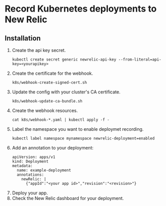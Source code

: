 # Record Kubernetes deployments to New Relic

## Installation

1. Create the api key secret.
    ```
    kubectl create secret generic newrelic-api-key --from-literal=api-key=<yourapikey>
    ```
2. Create the certificate for the webhook.
    ```
    k8s/webhook-create-signed-cert.sh
    ```
3. Update the config with your cluster's CA certificate.
    ```
    k8s/webhook-update-ca-bundle.sh
    ```
4. Create the webhook resources.
    ```
    cat k8s/webhook-*.yaml | kubectl apply -f -
    ```
5. Label the namespace you want to enable deploymet recording.
    ```
    kubectl label namespace mynamespace newrelic-deployment=enabled
    ```
6. Add an annotation to your deployment:
    ```
    apiVersion: apps/v1
    kind: Deployment
    metadata:
      name: example-deployment
      annotations:
        newRelic: |
          {"appId":"<your app id>","revision":"<revision>"}
    ```
7. Deploy your app.
8. Check the New Relic dashboard for your deployment.

